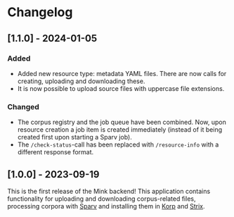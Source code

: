 # Changelog

## [1.1.0] - 2024-01-05

### Added

- Added new resource type: metadata YAML files. There are now calls for creating, uploading and downloading these.
- It is now possible to upload source files with uppercase file extensions.

### Changed

- The corpus registry and the job queue have been combined. Now, upon resource creation a job item is created immediately
  (instead of it being created first upon starting a Sparv job).
- The `/check-status`-call has been replaced with `/resource-info` with a different response format.


## [1.0.0] - 2023-09-19

This is the first release of the Mink backend! This application contains functionality for uploading and downloading
corpus-related files, processing corpora with [Sparv](https://spraakbanken.gu.se/sparv/) and installing them in
[Korp](https://spraakbanken.gu.se/korp) and [Strix](https://spraakbanken.gu.se/strix).
